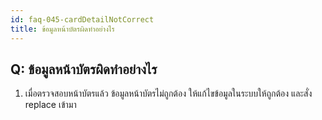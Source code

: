 ```yaml
---
id: faq-045-cardDetailNotCorrect
title: ข้อมูลหน้าบัตรผิดทำอย่างไร
---
```


## Q: ข้อมูลหน้าบัตรผิดทำอย่างไร

1. เมื่อตรวจสอบหน้าบัตรแล้ว ข้อมูลหน้าบัตรไม่ถูกต้อง ให้แก้ไขข้อมูลในระบบให้ถูกต้อง และสั่ง replace เข้ามา

